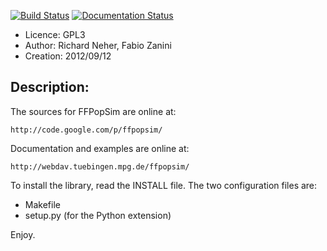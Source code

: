[![Build Status](https://travis-ci.org/iosonofabio/ffpopsim.svg?branch=master)](https://travis-ci.org/iosonofabio/ffpopsim)
[![Documentation Status](https://readthedocs.org/projects/ffpopsim/badge/?version=latest)](https://readthedocs.org/projects/ffpopsim/?badge=latest)

* Licence:	GPL3
* Author:	Richard Neher, Fabio Zanini
* Creation:	2012/09/12

Description:
------------
The sources for FFPopSim are online at:

	http://code.google.com/p/ffpopsim/

Documentation and examples are online at:

	http://webdav.tuebingen.mpg.de/ffpopsim/

To install the library, read the INSTALL file.
The two configuration files are:

- Makefile
- setup.py (for the Python extension)

Enjoy.
